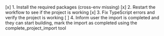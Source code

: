 [x] 1. Install the required packages (cross-env missing)
[x] 2. Restart the workflow to see if the project is working
[x] 3. Fix TypeScript errors and verify the project is working
[ ] 4. Inform user the import is completed and they can start building, mark the import as completed using the complete_project_import tool
